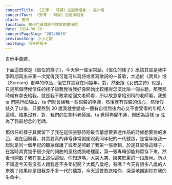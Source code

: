 ```yaml
---
concertTitle: 《安溥 · 時寐》巡迴演唱會 - 廣州場
concertTour: 《安溥 · 時寐》巡迴演唱會
place: 廣州
location: 廣州亞運城綜合體育館體操館
date: 2024-06-30
concertPageSlug: "20240630"
previousSong: 小小之歌
nextSong: 信任的樣子
---
```

吉他手黃建。

下面這首歌是《信任的樣子》，今天聊一些家常話，《信任的樣子》應該其實是我中學時期寫出來第一次覺得我可能可以寫詩或者寫歌詞的一首歌，大過於《寶貝》或《Scream》更早的作品，但它其實寫在同幾年，對，然後跟《女仞之詩》也是，只是那個時候信任的樣子讓我覺得我好像開始比較懂得怎麼比喻一個主題，那我那時候有拿去給我，就是我不敢拿給國文老師看，所以故意拿給別科的老師看，我想 ta 們隔行如隔山，ta 們就會給我一些假裝的稱讚，然後就有假裝的信心，然後假裝久了以後，只要熬到 20 歲我就會變成一個有自信然後內心又不會受傷的年輕人這樣。結果沒有，對，我們的生物科老師說，ta 覺得狗屁不通，但因為這樣 ta 成為了我最想念的老師。

那信任的樣子其實留下了我在這個張懸時期最含蓄想要表達作品的時候想要說的東西，現在回頭看，其實要真的非常非常謝謝跟我同年紀的一代聽眾，是當年跟我一起就是同一個年紀的聽眾保護了或者是照顧了我第一張專輯，於是其實像這樣子，在當時其實幾乎很少見的詞曲的風格或脈絡裡面，第一張專輯卻能夠留存下來，然後也開啟了我在臺上這個這個，你知道嗎，大哭大笑、嬉笑怒罵的一段歲月。所以不知道今天有沒有人跟我差不多年紀啊？大概八歲吧，有嗎？今天有很多八歲的人來嗎？如果你是跟我差不多一代的聽眾，今天這首歌送給你，深深地謝謝你在我的生命中。